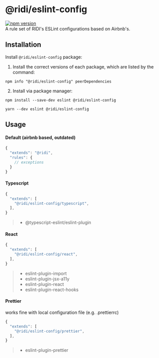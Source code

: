 # @ridi/eslint-config
[![npm version](https://badge.fury.io/js/%40ridi%2Feslint-config.svg)](https://badge.fury.io/js/%40ridi%2Feslint-config)   
A rule set of RIDI's ESLint configurations based on Airbnb's.

## Installation

Install `@ridi/eslint-config` package:

1. Install the correct versions of each package, which are listed by the command:
```
npm info "@ridi/eslint-config" peerDependencies
```
2. Install via package manager:
```
npm install --save-dev eslint @ridi/eslint-config
```
```
yarn --dev eslint @ridi/eslint-config
```

## Usage

#### Default (airbnb based, outdated)

```javascript
{
  "extends": "@ridi",
  "rules": {
    // exceptions
  }
}
```

#### Typescript

```js
{
  "extends": [
    "@ridi/eslint-config/typescript",
  ],
}
```
> * @typescript-eslint/eslint-plugin

#### React

```js
{
  "extends": [
    "@ridi/eslint-config/react",
  ],
}
``` 
> * eslint-plugin-import
> * eslint-plugin-jsx-a11y
> * eslint-plugin-react
> * eslint-plugin-react-hooks

#### Prettier

works fine with local configuration file (e.g. .prettierrc)

```js
{
  "extends": [
    "@ridi/eslint-config/prettier",
  ],
}
```
> * eslint-plugin-prettier
